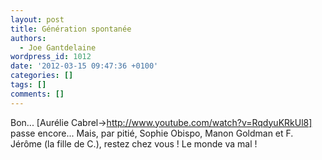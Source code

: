 ```yaml
---
layout: post
title: Génération spontanée
authors:
  - Joe Gantdelaine
wordpress_id: 1012
date: '2012-03-15 09:47:36 +0100'
categories: []
tags: []
comments: []
---
```

Bon... [Aurélie Cabrel->http://www.youtube.com/watch?v=RqdyuKRkUl8] passe encore... Mais, par pitié, Sophie Obispo, Manon Goldman et F. Jérôme (la fille de C.), restez chez vous ! Le monde va mal !
